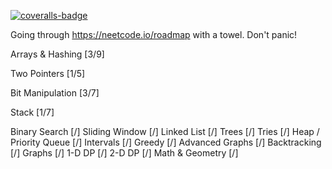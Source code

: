 [![coveralls-badge][]][coveralls-status]

Going through https://neetcode.io/roadmap with a towel. Don't panic!

Arrays & Hashing [3/9]

Two Pointers [1/5]

Bit Manipulation [3/7]

Stack [1/7]

Binary Search [/]
Sliding Window [/]
Linked List [/]
Trees [/]
Tries [/]
Heap / Priority Queue [/]
Intervals [/]
Greedy [/]
Advanced Graphs [/]
Backtracking [/]
Graphs [/]
1-D DP [/]
2-D DP [/]
Math & Geometry [/]

[coveralls]: https://coveralls.io
[coveralls-badge]: https://coveralls.io/repos/github/Runhorn/NeetCodeRoadmap/badge.svg
[coveralls-status]: https://coveralls.io/github/Runhorn/NeetCodeRoadmap
